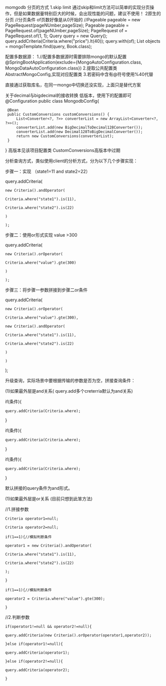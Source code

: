 momgodb 分页的方式
        1.skip  limit
        通过skip和limit方法可以简单的实现分页操作，但是如果数据量特别巨大的时候，会出现性能的问题，建议不使用！
        2原生的分页
       //分页条件
       of页数好像是从0开始的
           //Pageable pageable = new PageRequest(pageNUmber,pageSize);
           Pageable pageable = PageRequest.of(pageNUmber,pageSize);
            PageRequest of = PageRequest.of(1, 1);
            Query query = new Query();
            query.addCriteria(Criteria.where("price").lt(40));
            query.with(of);
            List<Book> objects = mongoTemplate.find(query, Book.class);
            
配置多数据源：
1.//配置多数据源时需要排除mongo的默认配置
@SpringBootApplication(exclude={MongoAutoConfiguration.class, MongoDataAutoConfiguration.class})
  2.提取公共配置类AbstractMongoConfig,实现对应配置类
  3.若密码中含有@符号使用%40代替
  
  
  直接通过获取库名，在同一mongo中切换还没实现，上面只是替代方案   
  
 关于decimal与bigdecimal的接收转换
 低版本，使用下的配置即可
 @Configuration
 public class MongodbConfig{
 
     @Bean
     public CustomConversions customConversions() {
         List<Converter<?, ?>> converterList = new ArrayList<Converter<?, ?>>();
         converterList.add(new BigDecimalToDecimal128Converter());
         converterList.add(new Decimal128ToBigDecimalConverter());
         return new CustomConversions(converterList);
     }
 
 } 
 高版本见该项目配置类  CustomConversions高版本中过期
  
  分析查询方式，类似使用client的分析方式，分为以下几个步骤实现：
  
   步骤一：实现 （state1=11 and state2=22）
  
   query.addCriteria(
  
    new Criteria().andOperator(
  
    Criteria.where("state1").is(11),
  
    Criteria.where("state2").is(22)
  
    )
  
    );
  
   步骤二：使用or形式实现 value >300
  
   query.addCriteria(
  
    new Criteria().orOperator(
  
    Criteria.where("value").gte(300)
  
    )
  
    );
  
   步骤三：将步骤一参数拼接到步骤二or条件
  
   query.addCriteria(
  
    new Criteria().orOperator(
  
    Criteria.where("value").gte(300),
  
    new Criteria().andOperator(
  
    Criteria.where("state1").is(11),
  
    Criteria.where("state2").is(22)
  
    )
  
    )
  
   );
  
   
  
  
   升级查询，实际场景中要根据传输的参数是否为空，拼接查询条件：
  
   (1)如果最外层是and关系(
   query.add多个creterria默认为and关系)
  
   if(条件){
  
    query.addCriteria(Criteria.where);
  
   }
  
   if(条件){
  
    query.addCriteria(Criteria.where);
  
   }
  
   if(条件){
  
    query.addCriteria(Criteria.where);
  
   }
  
   默认拼接的query条件为and形式。
  
   (1)如果最外层是or关系
   (目前只想到此笨方法)
  
   //1.拼接参数
  
    Criteria operator1=null;
  
    Criteria operator2=null;
  
    if(1==1){//模拟判断条件
  
    operator1 = new Criteria().andOperator(
  
    Criteria.where("state1").is(11),
  
    Criteria.where("state2").is(22)
  
    );
  
    }
  
    if(1==1){//模拟判断条件
  
    operator2 = Criteria.where("value").gte(300);
  
    }
  
   //2.判断参数
  
    if(operator1!=null && operator2!=null){
  
    query.addCriteria(new Criteria().orOperator(operator1,operator2));
  
    }else if(operator1!=null){
  
    query.addCriteria(operator1);
  
    }else if(operator2!=null){
  
    query.addCriteria(operator2);
  
    }   